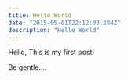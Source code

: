 ```yaml
---
title: Hello World
date: "2015-05-01T22:12:03.284Z"
description: "Hello World"
---
```


Hello, This is my first post!

Be gentle....